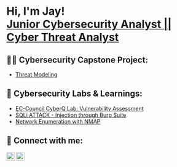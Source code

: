 <h1>Hi, I'm Jay! <br/><a href="https://www.linkedin.com/in/jayshrestha55/">Junior Cybersecurity Analyst || Cyber Threat Analyst</a></h1>

<h2>👨‍💻 Cybersecurity Capstone Project:</h2>

- [Threat Modeling](https://github.com/vipercipher/ThreatModelingProject)

<h2>🧪 Cybersecurity Labs & Learnings:</h2>

- [EC-Council CyberQ Lab: Vulnerability Assessment](https://github.com/vipercipher)
- [SQLi ATTACK - Injection through Burp Suite](https://github.com/vipercipher/SQLiVuln/blob/main/README.md)
- [Network Enumeration with NMAP](https://github.com/vipercipher/NetworkEnumerationNMAP)

<h2> 🤳 Connect with me:</h2>

[<img align="left" alt="JayShrestha | Twitter" width="22px" src="https://cdn.jsdelivr.net/npm/simple-icons@v3/icons/twitter.svg" />][twitter]
[<img align="left" alt="JayShrestha | LinkedIn" width="22px" src="https://cdn.jsdelivr.net/npm/simple-icons@v3/icons/linkedin.svg" />][linkedin]


[twitter]: https://twitter.com/jayson081
[linkedin]: https://linkedin.com/in/jayshrestha55

<!--
**Joatjay/Joatjay** is a ✨ _special_ ✨ repository because its `README.md` (this file) appears on your GitHub profile.

Here are some ideas to get you started:

- 🔭 I’m currently working on ...
- 🌱 I’m currently learning ...
- 👯 I’m looking to collaborate on ...
- 🤔 I’m looking for help with ...
- 💬 Ask me about ...
- 📫 How to reach me: ...
- 😄 Pronouns: ...
- ⚡ Fun fact: ...
-->
